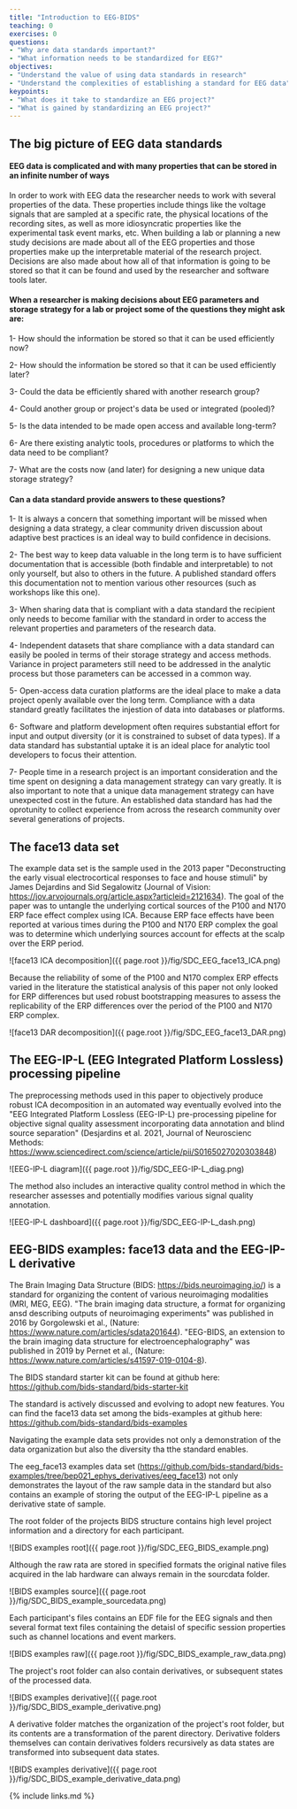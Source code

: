 ```yaml
---
title: "Introduction to EEG-BIDS"
teaching: 0
exercises: 0
questions:
- "Why are data standards important?"
- "What information needs to be standardized for EEG?"
objectives:
- "Understand the value of using data standards in research"
- "Understand the complexities of establishing a standard for EEG data"
keypoints:
- "What does it take to standardize an EEG project?"
- "What is gained by standardizing an EEG project?"
---
```


## The big picture of EEG data standards

#### **EEG data is complicated and with many properties that can be stored in an infinite number of ways**

In order to work with EEG data the researcher needs to work with several properties of the data. These properties include things like the voltage signals that are sampled at a specific rate, the physical locations of the recording sites, as well as more idiosyncratic properties like the experimental task event marks, etc. When building a lab or planning a new study decisions are made about all of the EEG properties and those properties make up the interpretable material of the research project. Decisions are also made about how all of that information is going to be stored so that it can be found and used by the researcher and software tools later.


#### **When a researcher is making decisions about EEG parameters and storage strategy for a lab or project some of the questions they might ask are:**

1- How should the information be stored so that it can be used efficiently now?

2- How should the information be stored so that it can be used efficiently later?

3- Could the data be efficiently shared with another research group?

4- Could another group or project's data be used or integrated (pooled)?

5- Is the data intended to be made open access and available long-term?

6- Are there existing analytic tools, procedures or platforms to which the data need to be compliant?

7- What are the costs now (and later) for designing a new unique data storage strategy?


#### **Can a data standard provide answers to these questions?**

1- It is always a concern that something important will be missed when designing a data strategy, a clear community driven discussion about adaptive best practices is an ideal way to build confidence in decisions.

2- The best way to keep data valuable in the long term is to have sufficient documentation that is accessible (both findable and interpretable) to not only yourself, but also to others in the future. A published standard offers this documentation not to mention various other resources (such as workshops like this one).

3- When sharing data that is compliant with a data standard the recipient only needs to become familiar with the standard in order to access the relevant properties and parameters of the research data.

4- Independent datasets that share compliance with a data standard can easily be pooled in terms of their storage strategy and access methods. Variance in project parameters still need to be addressed in the analytic process but those parameters can be accessed in a common way.

5- Open-access data curation platforms are the ideal place to make a data project openly available over the long term. Compliance with a data standard greatly facilitates the injestion of data into databases or platforms.

6- Software and platform development often requires substantial effort for input and output diversity (or it is constrained to subset of data types). If a data standard has substantial uptake it is an ideal place for analytic tool developers to focus their attention.

7- People time in a research project is an important consideration and the time spent on designing a data management strategy can vary greatly. It is also important to note that a unique data management strategy can have unexpected cost in the future. An established data standard has had the oprotunity to collect experience from across the research community over several generations of projects. 

## **The face13 data set**
The example data set is the sample used in the 2013 paper "Deconstructing the early visual electrocortical responses to face and house stimuli" by James Dejardins and Sid Segalowitz (Journal of Vision: https://jov.arvojournals.org/article.aspx?articleid=2121634). The goal of the paper was to untangle the underlying cortical sources of the P100 and N170 ERP face effect complex using ICA. Because ERP face effects have been reported at various times during the P100 and N170 ERP complex the goal was to determine which underlying sources account for effects at the scalp over the ERP period. 

![face13 ICA decomposition]({{ page.root }}/fig/SDC_EEG_face13_ICA.png)

Because the reliability of some of the P100 and N170 complex ERP effects varied in the literature the statistical analysis of this paper not only looked for ERP differences but used robust bootstrapping measures to assess the replicability of the ERP differences over the period of the P100 and N170 ERP complex.

![face13 DAR decomposition]({{ page.root }}/fig/SDC_EEG_face13_DAR.png)

## **The EEG-IP-L (EEG Integrated Platform Lossless) processing pipeline**

The preprocessing methods used in this paper to objectively produce robust ICA decomposition in an automated way eventually evolved into the "EEG Integrated Platform Lossless (EEG-IP-L) pre-processing pipeline for objective signal quality assessment incorporating data annotation and blind source separation" (Desjardins et al. 2021, Journal of Neuroscienc Methods: https://www.sciencedirect.com/science/article/pii/S0165027020303848)

![EEG-IP-L diagram]({{ page.root }}/fig/SDC_EEG-IP-L_diag.png)

The method also includes an interactive quality control method in which the researcher assesses and potentially modifies various signal quality annotation.

![EEG-IP-L dashboard]({{ page.root }}/fig/SDC_EEG-IP-L_dash.png)

## **EEG-BIDS examples: face13 data and the EEG-IP-L derivative**

The Brain Imaging Data Structure (BIDS: https://bids.neuroimaging.io/) is a standard for organizing the content of various neuroimaging modalities (MRI, MEG, EEG). "The brain imaging data structure, a format for organizing ansd describing outputs of neuroimaging experiments" was published in 2016 by Gorgolewski et al., (Nature: https://www.nature.com/articles/sdata201644). "EEG-BIDS, an extension to the brain imaging data structure for electroencephalography" was published in 2019 by Pernet et al., (Nature: https://www.nature.com/articles/s41597-019-0104-8).

The BIDS standard starter kit can be found at github here: https://github.com/bids-standard/bids-starter-kit

The standard is actively discussed and evolving to adopt new features. You can find the face13 data set among the bids-examples at github here: https://github.com/bids-standard/bids-examples

Navigating the example data sets provides not only a demonstration of the data organization but also the diversity tha tthe standard enables.

The eeg_face13 examples data set (https://github.com/bids-standard/bids-examples/tree/bep021_ephys_derivatives/eeg_face13) not only demonstrates the layout of the raw sample data in the standard but also contains an example of storing the output of the EEG-IP-L pipeline as a derivative state of sample.

The root folder of the projects BIDS structure contains high level project information and a directory for each participant.

![BIDS examples root]({{ page.root }}/fig/SDC_EEG_BIDS_example.png)

Although the raw rata are stored in specified formats the original native files acquired in the lab hardware can always remain in the sourcdata folder.

![BIDS examples source]({{ page.root }}/fig/SDC_BIDS_example_sourcedata.png)

Each participant's files contains an EDF file for the EEG signals and then several format text files containing the detaisl of specific session properties such as channel locations and event markers.

![BIDS examples raw]({{ page.root }}/fig/SDC_BIDS_example_raw_data.png)

The project's root folder can also contain derivatives, or subsequent states of the processed data.

![BIDS examples derivative]({{ page.root }}/fig/SDC_BIDS_example_derivative.png)

A derivative folder matches the organization of the project's root folder, but its contents are a transformation of the parent directory. Derivative folders themselves can contain derivatives folders recursively as data states are transformed into subsequent data states.

![BIDS examples derivative]({{ page.root }}/fig/SDC_BIDS_example_derivative_data.png)


{% include links.md %}


